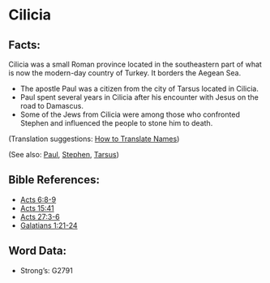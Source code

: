 # Cilicia

## Facts:

Cilicia was a small Roman province located in the southeastern part of what is now the modern-day country of Turkey. It borders the Aegean Sea.

* The apostle Paul was a citizen from the city of Tarsus located in Cilicia.
* Paul spent several years in Cilicia after his encounter with Jesus on the road to Damascus.
* Some of the Jews from Cilicia were among those who confronted Stephen and influenced the people to stone him to death.

(Translation suggestions: [How to Translate Names](../../translate/translate-names))

(See also: [Paul](../names/paul.md), [Stephen](../names/stephen.md), [Tarsus](../names/tarsus.md))

## Bible References:

* [Acts 6:8-9](rc://en/tn/help/act/06/08)
* [Acts 15:41](rc://en/tn/help/act/15/41)
* [Acts 27:3-6](rc://en/tn/help/act/27/03)
* [Galatians 1:21-24](rc://en/tn/help/gal/01/21)

## Word Data:

* Strong’s: G2791
